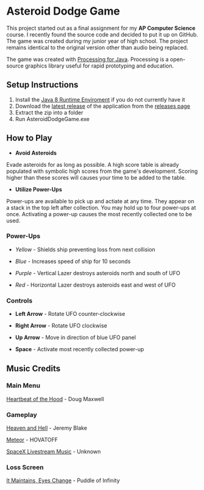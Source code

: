 # Asteroid Dodge Game
This project started out as a final assignment for my **AP Computer Science** course. I recently found the source code and decided to put it up on GitHub. The game was created during my junior year of high school. The project remains identical to the original version other than audio being replaced.

The game was created with [Processing for Java](https://processing.org/). Processing is a open-source graphics library useful for rapid prototyping and education.

## Setup Instructions

1. Install the [Java 8 Runtime Enviroment](https://www.oracle.com/technetwork/java/javase/downloads/jre8-downloads-2133155.html) if you do not currently have it
2. Download the [latest release](https://github.com/leskaa/AsteroidDodgeGame/releases/tag/v1.0) of the application from the [releases page](https://github.com/leskaa/AsteroidDodgeGame/releases)
3. Extract the zip into a folder
4. Run AsteroidDodgeGame.exe

## How to Play

* **Avoid Asteroids**

Evade asteroids for as long as possible. A high score table is already populated with symbolic high scores from the game's development. Scoring higher than these scores will causes your time to be added to the table.

* **Utilize Power-Ups**

Power-ups are available to pick up and actiate at any time. They appear on a stack in the top left after collection. You may hold up to four power-ups at once. Activating a power-up causes the most recently collected one to be used.

### Power-Ups

* *Yellow* - Shields ship preventing loss from next collision

* *Blue* - Increases speed of ship for 10 seconds

* *Purple* - Vertical Lazer destroys asteroids north and south of UFO

* *Red* - Horizontal Lazer destroys asteroids east and west of UFO

### Controls

* **Left Arrow** - Rotate UFO counter-clockwise

* **Right Arrow** - Rotate UFO clockwise

* **Up Arrow** - Move in direction of blue UFO panel

* **Space** - Activate most recently collected power-up

## Music Credits

### Main Menu

[Heartbeat of the Hood](https://www.youtube.com/watch?v=K46z7QSYkOg) - Doug Maxwell

### Gameplay

[Heaven and Hell](https://www.youtube.com/watch?v=T9IXodtjRgs) - Jeremy Blake

[Meteor](https://www.youtube.com/watch?v=3Te1yS-FZD8) - HOVATOFF

[SpaceX Livestream Music](https://www.youtube.com/watch?time_continue=3&v=7uflq0d4rzg) - Unknown

### Loss Screen

[It Maintains, Eyes Change](https://www.youtube.com/watch?v=g_lPPe4TD48) - Puddle of Infinity